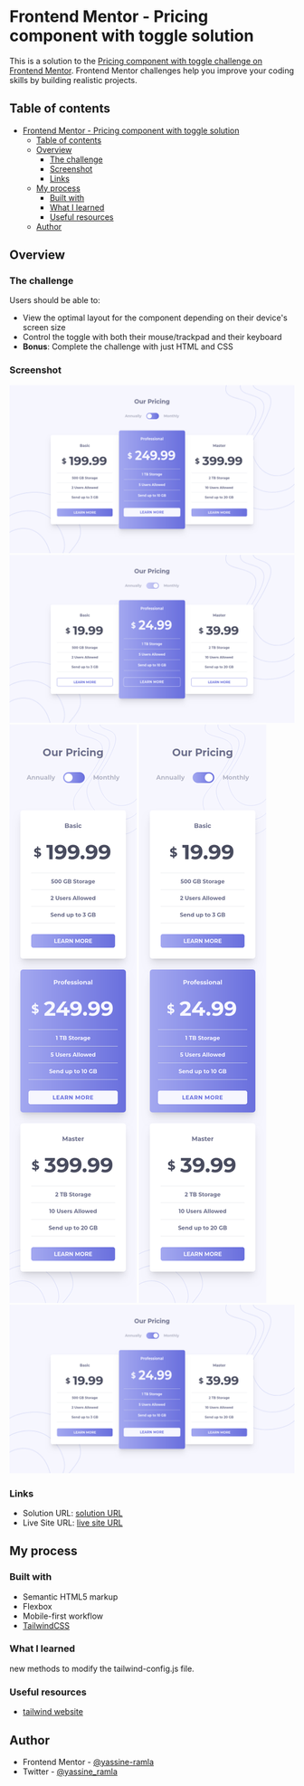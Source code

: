 # Frontend Mentor - Pricing component with toggle solution

This is a solution to the [Pricing component with toggle challenge on Frontend Mentor](https://www.frontendmentor.io/challenges/pricing-component-with-toggle-8vPwRMIC). Frontend Mentor challenges help you improve your coding skills by building realistic projects.

## Table of contents

- [Frontend Mentor - Pricing component with toggle solution](#frontend-mentor---pricing-component-with-toggle-solution)
  - [Table of contents](#table-of-contents)
  - [Overview](#overview)
    - [The challenge](#the-challenge)
    - [Screenshot](#screenshot)
    - [Links](#links)
  - [My process](#my-process)
    - [Built with](#built-with)
    - [What I learned](#what-i-learned)
    - [Useful resources](#useful-resources)
  - [Author](#author)

## Overview

### The challenge

Users should be able to:

- View the optimal layout for the component depending on their device's screen size
- Control the toggle with both their mouse/trackpad and their keyboard
- **Bonus**: Complete the challenge with just HTML and CSS

### Screenshot

![](screenshot-annually.png)
![](screenshot-hover-state.png)
![](screenshot-mobile-annually.png)
![](screenshot-mobile-monthly.png)
![](screenshot-monthly.png)

### Links

- Solution URL: [solution URL](https://www.frontendmentor.io/solutions/responsive-pricing-component-with-toggle-with-just-html-and-css-H03UFEkMtN)
- Live Site URL: [live site URL](https://yassine-ramla.github.io/Frontend-Mentor-Pricing-component-with-toggle-solution/)

## My process

### Built with

- Semantic HTML5 markup
- Flexbox
- Mobile-first workflow
- [TailwindCSS](https://tailwindcss.com)

### What I learned

new methods to modify the tailwind-config.js file.

### Useful resources

- [tailwind website](https://tailwindcss.com)

## Author

- Frontend Mentor - [@yassine-ramla](https://www.frontendmentor.io/profile/yassine-ramla)
- Twitter - [@yassine_ramla](https://www.twitter.com/yassine_ramla)
